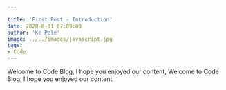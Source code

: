 ```yaml
---

title: 'First Post - Introduction'
date: 2020-8-01 07:09:00
author: 'Kc Pele'
image: ../../images/javascript.jpg
tags: 
- Code
---
```


Welcome to Code Blog, I hope you enjoyed our content, Welcome to Code Blog, I hope you enjoyed our content


